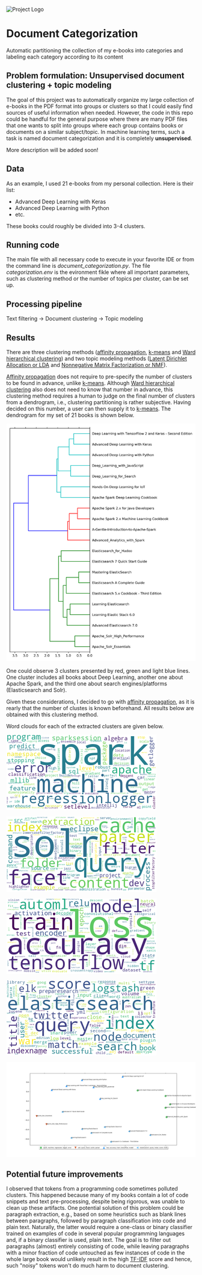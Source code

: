 ![Project Logo](https://cdn.pixabay.com/photo/2017/07/15/22/07/library-2507902__340.jpg)
# Document Categorization
Automatic partitioning the collection of my e-books into categories and labeling each category according to its content

## Problem formulation: Unsupervised document clustering + topic modeling
The goal of this project was to automatically organize my large collection of e-books in the PDF format into groups or clusters so that I could easily find sources of useful information when needed. However, the code in this repo could be handful for the general purpose where there are many PDF files that one wants to split into groups where each group contains books or documents on a similar subject/topic. In machine learning terms, such a task is named document categorization and it is completely **unsupervised**.

More description will be added soon!

## Data
As an example, I used 21 e-books from my personal collection. Here is their list:
* Advanced Deep Learning with Keras
* Advanced Deep Learning with Python
* etc.

These books could roughly be divided into 3-4 clusters.

## Running code
The main file with all necessary code to execute in your favorite IDE or from the command line is *document_categorization.py*. The file *categorization.env* is the evironment fikle where all important parameters, such as clustering method or the number of topics per cluster, can be set up.

## Processing pipeline
Text filtering -> Document clustering -> Topic modeling

## Results
There are three clustering methods ([affinity propagation](https://en.wikipedia.org/wiki/Affinity_propagation), [k-means](https://en.wikipedia.org/wiki/K-means_clustering) and [Ward hierarchical clustering](https://en.wikipedia.org/wiki/Ward%27s_method)) and two topic modeling methods ([Latent Dirichlet Allocation or LDA](https://en.wikipedia.org/wiki/Latent_Dirichlet_allocation) and [Nonnegative Matrix Factorization or NMF](https://en.wikipedia.org/wiki/Non-negative_matrix_factorization)).

[Affinity propagation](https://en.wikipedia.org/wiki/Affinity_propagation) does not require to pre-specify the number of clusters to be found in advance, unlike [k-means](https://en.wikipedia.org/wiki/K-means_clustering). Although [Ward hierarchical clustering](https://en.wikipedia.org/wiki/Ward%27s_method) also does not need to know that number in advance, this clustering method requires a human to judge on the final number of clusters from a dendrogram, i.e., clustering partitioning is rather subjective. Having decided on this number, a user can then supply it to [k-means](https://en.wikipedia.org/wiki/K-means_clustering). The dendrogram for my set of 21 books is shown below.

![dendrogram](https://github.com/olegokun/document-categorization/blob/master/ward_hierachical_clusters.png)

One could observe 3 clusters presented by red, green and light blue lines. One cluster includes all books about Deep Learning, another one about Apache Spark, and the third one about search engines/platforms (Elasticsearch and Solr). 

Given these considerations, I decided to go with [affinity propagation](https://en.wikipedia.org/wiki/Affinity_propagation), as it is rearly that the number of clustes is known beforehand. All results below are obtained with this clustering method.

Word clouds for each of the extracted clusters are given below.

![Wordcloud for Cluster_0](https://github.com/olegokun/document-categorization/blob/master/cluster_0.png)

![Wordcloud for Cluster_1](https://github.com/olegokun/document-categorization/blob/master/cluster_1.png)

![Wordcloud for Cluster_2](https://github.com/olegokun/document-categorization/blob/master/cluster_2.png)

![Wordcloud for Cluster_3](https://github.com/olegokun/document-categorization/blob/master/cluster_3.png)

![Affinity propagation results](https://github.com/olegokun/document-categorization/blob/master/clustering_results.png)



## Potential future improvements
I observed that tokens from a programming code sometimes polluted clusters. This happened because many of my books contain a lot of code snippets and text pre-processing, despite being rigorous, was unable to clean up these artifacts. One potential solution of this problem could be paragraph extraction, e.g., based on some heuristics such as blank lines between paragraphs, followed by paragraph classification into code and plain text. Naturally, the latter would require a one-class or binary classifier trained on examples of code in several popular programming languages and, if a binary classifier is used, plain text. The goal is to filter out paragraphs (almost) entirely consisting of code, while leaving paragraphs with a minor fraction of code untouched as few instances of code in the whole large book would unlikely result in the high [TF-IDF](https://en.wikipedia.org/wiki/Tf%E2%80%93idf) score and hence, such "noisy" tokens won't do much harm to document clustering.
